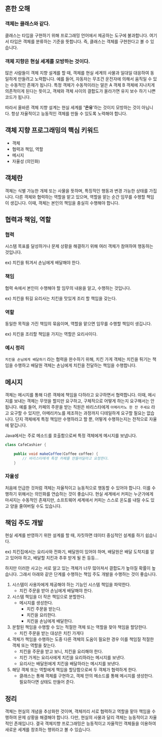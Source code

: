 ## 흔한 오해

### 객체는 클래스와 같다.

클래스는 타입을 구현하기 위해 프로그래밍 언어에서 제공하는 도구에 불과합니다. 여기서 타입은 객체를 분류하는 기준을 뜻합니다. 즉, 클래스는 객체를 구현한다고 볼 수 있습니다.

### 객체 지향은 현실 세계를 모방하는 것이다.

많은 사람들이 객체 지향 설계를 할 때, 객체를 현실 세계의 사물과 일대일 대응하여 동일하게 만들려고 노력합니다. 예를 들어, 자동차는 무조건 운전자에 의해서 움직일 수 있는 수동적인 존재가 됩니다. 특정 객체가 수동적이라는 말은 A 객체 B 객체에 지나치게 의존적이게 된다는 뜻이고, 객체와 객체 사이의 결합도가 올라가면 유지 보수 하기 나쁜 코드가 됩니다.

따라서 올바른 객체 지향 설계는 현실 세계를 **'은유**'하는 것이지 모방하는 것이 아닙니다. 항상 자율적이고 능동적인 객체를 만들 수 있도록 노력해야 합니다.

## 객체 지향 프로그래밍의 핵심 키워드

- 객체
- 협력과 책임, 역할
- 메시지
- 자율성 (의인화)

## 객체란

객체는 식별 가능한 개체 또는 사물을 뜻하며, 특징적인 행동과 변경 가능한 상태를 가집니다. 다른 객체와 협력하는 역할을 맡고 있으며, 역할을 맡는 순간 임무를 수행할 책임이 생깁니다. 이때, 객체는 본인의 책임을 충실히 수행해야 합니다.

## 협력과 책임, 역할

### 협력

시스템 목표를 달성하거나 문제 상황을 해결하기 위해 여러 객체가 참여하여 행동하는 것입니다.

ex) 치킨을 튀겨서 손님에게 배달해야 한다.

### 책임

협력 속에서 본인이 수행해야 할 임무의 내용을 알고, 수행하는 것입니다.

ex) 치킨을 튀길 요리사는 치킨을 맛있게 조리 할 책임을 갖는다.

### 역할

동일한 목적을 가진 책임의 묶음이며, 역할을 맡으면 임무를 수행할 책임이 생깁니다.

ex) 치킨을 조리할 책임을 가지는 역할은 요리사이다.

### 예시 정리

`치킨을 손님에게 배달하기` 라는 협력을 완수하기 위해, 치킨 가게 객체는 치킨을 튀기는 책임을 수행하고 배달원 객체는 손님에게 치킨을 전달하는 책임을 수행합니다.

## 메시지

객체는 메시지를 통해 다른 객체에 책임을 다하라고 요구하면서 협력합니다. 이때, 메시지를 보내는 객체는 무엇을 할지만 요구하고, 구체적으로 어떻게 하는지 요구해서는 안 됩니다. 예를 들어, 카페의 주문을 받는 직원은 바리스타에게 `아메리카노 한 잔 주세요` 라고 요구할 수 있지만, 아메리카노를 제조하는 과정까지 디테일하게 요구할 필요는 없습니다. 단지 객체에게 특정 책임만 수행하라고 할 뿐, 어떻게 수행하는지는 전적으로 자율에 맡깁니다.

Java에서는 주로 메소드를 호출함으로써 특정 객체에게 메시지를 보냅니다.

```java
class CafeCashier {
    
    public void makeCoffee(Coffee coffee) {
        // 바리스타에게 특정 카페를 만들어달라고 요청한다.
    }
```

### 자율성

처음에 언급한 것처럼 객체는 자율적이고 능동적으로 행동할 수 있어야 합니다. 이를 수행하기 위해서는 의인화를 연습하는 것이 좋습니다. 현실 세계에서 커피는 누군가에게 마셔지는 수동적인 존재지만, 소프트웨어 세계에서 커피는 스스로 온도를 내릴 수도 있고 양을 줄여버릴 수도 있습니다.

## 책임 주도 개발

현실 세계를 반영하기 위한 설계를 할 때, 자칫하면 데이터 중심적인 설계를 하기 쉽습니다. 

ex) 치킨집에서는 요리사와 전화기, 배달원이 있어야 하며, 배달원은 배달 도착지를 알고 있어야 하고, 배달할 치킨과 추후 받게 될 돈 등등...

하지만 이러한 사고는 서로 알고 있는 객체가 너무 많아져서 결합도가 높아질 확률이 높습니다. 그래서 아래와 같은 단계를 수행하는 책임 주도 개발을 수행하는 것이 좋습니다.

1. 시스템이 사용자에게 제공해야 하는 기능인 시스템 책임을 파악한다.
    - 치킨 주문을 받아 손님에게 배달해야 한다.
2. 시스템 책임을 더 작은 책임으로 분할한다.
    - 메시지를 생성한다.
        - 치킨 주문을 받는다.
        - 치킨을 요리한다.
        - 치킨을 손님에게 배달한다.
3. 분할된 책임을 수행할 수 있는 적절한 객체 또는 역할을 찾아 책임을 할당한다.
    - 치킨 주문을 받는 대상은 치킨 가게다
4. 객체가 책임을 수행하는 도중 다른 객체의 도움이 필요한 경우 이를 책임질 적절한 객체 또는 역할을 찾는다.
    - 치킨을 주문을 받고 보니, 치킨을 요리해야 한다.
    - 치킨 가게는 요리사에게 치킨을 요리하라는 메시지를 보낸다.
    - 요리사는 배달원에게 치킨을 배달하라는 메시지를 보낸다.
5. 해당 객체 또는 역할에게 책임을 할당함으로써 두 객체가 협력하게 한다.
    - 클래스는 통해 객체를 구현하고, 객체 안의 메소드를 통해 메시지를 생성한다. 필요하다면 상태도 만들어 준다.
    

## 정리

객체는 현실의 개념을 추상화한 것이며, 객체끼리 서로 협력하고 역할을 맡아 책임을 수행하여 문제 상황을 해결해야 합니다. 다만, 현실의 사물과 달리 객체는 능동적이고 자율적인 존재입니다. 결국 객체지향 프로그래밍은 능동적이고 자율적인 객체들을 이용하여 새로운 세계를 창조하는 행위라고 볼 수 있습니다.
